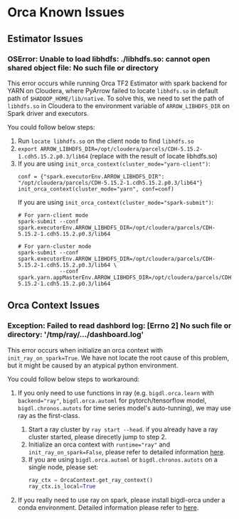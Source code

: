 # Orca Known Issues

## **Estimator Issues**

### **OSError: Unable to load libhdfs: ./libhdfs.so: cannot open shared object file: No such file or directory**

This error occurs while running Orca TF2 Estimator with spark backend for YARN on Cloudera, where PyArrow failed to locate `libhdfs.so` in default path of `$HADOOP_HOME/lib/native`. 
To solve this, we need to set the path of `libhdfs.so` in Cloudera to the environment variable of `ARROW_LIBHDFS_DIR` on Spark driver and executors. 

You could follow below steps:

1. Run `locate libhdfs.so` on the client node to find `libhdfs.so`
2. `export ARROW_LIBHDFS_DIR=/opt/cloudera/parcels/CDH-5.15.2-1.cdh5.15.2.p0.3/lib64` (replace with the result of locate libhdfs.so)
3. If you are using `init_orca_context(cluster_mode="yarn-client")`: 
   ```
   conf = {"spark.executorEnv.ARROW_LIBHDFS_DIR": "/opt/cloudera/parcels/CDH-5.15.2-1.cdh5.15.2.p0.3/lib64"}
   init_orca_context(cluster_mode="yarn", conf=conf)
   ```
   If you are using `init_orca_context(cluster_mode="spark-submit")`:
   ```
   # For yarn-client mode
   spark-submit --conf spark.executorEnv.ARROW_LIBHDFS_DIR=/opt/cloudera/parcels/CDH-5.15.2-1.cdh5.15.2.p0.3/lib64

   # For yarn-cluster mode
   spark-submit --conf spark.executorEnv.ARROW_LIBHDFS_DIR=/opt/cloudera/parcels/CDH-5.15.2-1.cdh5.15.2.p0.3/lib64 \
                --conf spark.yarn.appMasterEnv.ARROW_LIBHDFS_DIR=/opt/cloudera/parcels/CDH-5.15.2-1.cdh5.15.2.p0.3/lib64
   ```

## **Orca Context Issues**

### **Exception: Failed to read dashbord log: [Errno 2] No such file or directory: '/tmp/ray/.../dashboard.log'**

This error occurs when initialize an orca context with `init_ray_on_spark=True`. We have not locate the root cause of this problem, but it might be caused by an atypical python environment.

You could follow below steps to workaround:

1. If you only need to use functions in ray (e.g. `bigdl.orca.learn` with `backend="ray"`, `bigdl.orca.automl` for pytorch/tensorflow model, `bigdl.chronos.autots` for time series model's auto-tunning), we may use ray as the first-class.

   1. Start a ray cluster by `ray start --head`. if you already have a ray cluster started, please direcetly jump to step 2.
   2. Initialize an orca context with `runtime="ray"` and `init_ray_on_spark=False`, please refer to detailed information [here](./orca-context.html).
   3. If you are using `bigdl.orca.automl` or `bigdl.chronos.autots` on a single node, please set:
      ```python
      ray_ctx = OrcaContext.get_ray_context()
      ray_ctx.is_local=True
      ```

2. If you really need to use ray on spark, please install bigdl-orca under a conda environment. Detailed information please refer to [here](./orca.html).